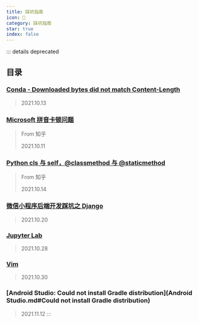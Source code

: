 ```yaml
---
title: 踩坑指南
icon: 📡
category: 踩坑指南
star: true
index: false
---
```


<AutoCatalog />

::: details deprecated
## 目录

###  [Conda - Downloaded bytes did not match Content-Length](Conda-Downloaded-bytes-did-not-match-Content-Length.md)

> 2021.10.13

###  [Microsoft 拼音卡顿问题](Microsoft-typewriting.md)

> From 知乎
>
> 2021.10.11

###  [Python cls 与 self，@classmethod 与 @staticmethod](Python-cls-self-classmethod-staticmethod.md)

> From 知乎
>
> 2021.10.14

###  [微信小程序后端开发踩坑之 Django](wechat-backend-Django.md)

> 2021.10.20 

###  [Jupyter Lab](jupyterlab.md)

> 2021.10.28

###  [Vim](vim.md)

> 2021.10.30

###  [Android Studio: Could not install Gradle distribution](Android Studio.md#Could not install Gradle distribution)

> 2021.11.12
:::